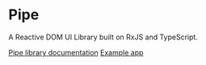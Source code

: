 # Pipe

A Reactive DOM UI Library built on RxJS and TypeScript.

[Pipe library documentation](./packages/pipe/README.md)
[Example app](./apps/todo-app/README.md)
